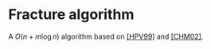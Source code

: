 # Fracture algorithm

A $O(n + m \log n)$ algorithm based on [[HPV99]](https://doi.org/10.1142/S0129054199000125) and [[CHM02]](https://doi.org/10.46298/dmtcs.298).
